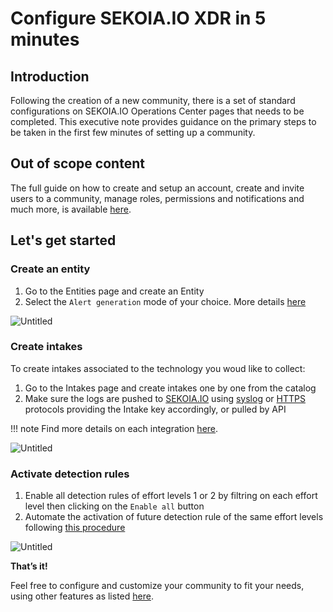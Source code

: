# Configure SEKOIA.IO XDR in 5 minutes

## Introduction


Following the creation of a new community, there is a set of standard configurations on SEKOIA.IO Operations Center pages that needs to be completed. This executive note provides guidance on the primary steps to be taken in the first few minutes of setting up a community.

## Out of scope content 

The full guide on how to create and setup an account, create and invite users to a community, manage roles, permissions and notifications and much more, is available [here](https://docs.sekoia.io/getting_started/).

## Let's get started

### Create an entity

1. Go to the Entities page and create an Entity
2. Select the `Alert generation` mode of your choice. More details [here](https://docs.sekoia.io/xdr/features/collect/entities/)

![Untitled](https://s3-us-west-2.amazonaws.com/secure.notion-static.com/0e0edb32-607d-4a0f-88aa-67687e9b3f5c/Untitled.png)

### Create intakes 

To create intakes associated to the technology you woud like to collect: 

1. Go to the Intakes page and create intakes one by one from the catalog
2. Make sure the logs are pushed to [SEKOIA.IO](http://SEKOIA.IO) using [syslog](https://docs.sekoia.io/xdr/features/collect/ingestion_methods/rsyslog/) or [HTTPS](https://docs.sekoia.io/xdr/features/collect/ingestion_methods/https/) protocols providing the Intake key accordingly, or pulled by API

!!! note
    Find more details on each integration [here](https://docs.sekoia.io/xdr/features/collect/integrations/). 

![Untitled](https://s3-us-west-2.amazonaws.com/secure.notion-static.com/e802b9ae-29fd-4a58-bf8e-e255fc4a5974/Untitled.png)

### Activate detection rules 

1. Enable all detection rules of effort levels 1 or 2 by filtring on each effort level then clicking on the `Enable all` button
2. Automate the activation of future detection rule of the same effort levels following [this procedure](https://docs.sekoia.io/xdr/features/detect/rules_catalog/#enable-new-rules)

![Untitled](https://s3-us-west-2.amazonaws.com/secure.notion-static.com/6ca3b5de-d7e0-46c4-931d-fc1454632d64/Untitled.png)

**That’s it!**

Feel free to configure and customize your community to fit your needs, using other features as listed [here](https://docs.sekoia.io/xdr/).
